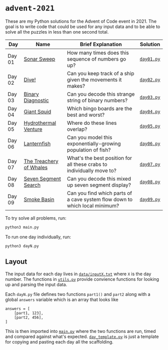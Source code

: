 # `advent-2021`
These are my Python solutions for the Advent of Code event in 2021. The goal is to write code that could be used for any input data and to be able to solve all the puzzles in less than one second total.

|Day|Name|Brief Explanation|Solution|
|-|-|-|-|
|Day 01|[Sonar Sweep](https://adventofcode.com/2021/day/1)|How many times does this sequence of numbers go up?|[`day01.py`](./day01.py)|
|Day 02|[Dive!](https://adventofcode.com/2021/day/2)|Can you keep track of a ship given the movements it makes?|[`day02.py`](./day02.py)|
|Day 03|[Binary Diagnostic](https://adventofcode.com/2021/day/3)|Can you decode this strange string of binary numbers?|[`day03.py`](./day03.py)|
|Day 04|[Giant Squid](https://adventofcode.com/2021/day/4)|Which bingo boards are the best and worst?|[`day04.py`](./day04.py)|
|Day 05|[Hydrothermal Venture](https://adventofcode.com/2021/day/5)|Where do these lines overlap?|[`day05.py`](./day05.py)|
|Day 06|[Lanternfish](https://adventofcode.com/2021/day/6)|Can you model this exponentially-growing population of fish?|[`day06.py`](./day06.py)|
|Day 07|[The Treachery of Whales](https://adventofcode.com/2021/day/7)|What's the best position for all these crabs to individually move to?|[`day07.py`](./day07.py)|
|Day 08|[Seven Segment Search](https://adventofcode.com/2021/day/8)|Can you decode this mixed up seven segment display?|[`day08.py`](./day08.py)|
|Day 09|[Smoke Basin](https://adventofcode.com/2021/day/9)|Can you find which parts of a cave system flow down to which local minimum?|[`day09.py`](./day09.py)|

To try solve all problems, run:

```py
python3 main.py
```

To run one day individually, run:

```py
python3 dayN.py
```

## Layout
The input data for each day lives in [`data/inputX.txt`](./data) where `X` is the day number. The functions in [`utils.py`](./utils.py) provide convience functions for looking up and parsing the input data.

Each `dayN.py` file defines two functions `part1()` and `part2` along with a global `answers` variable which is an array that looks like

```
answers = [
    [part1, 123],
    [part2, 456],
]
```

This is then imported into [`main.py`](main.py) where the two functions are run, timed and compared against what's expected. [`day_template.py`](day_template.py) is just a template for copying and pasting each day all the scaffolding.